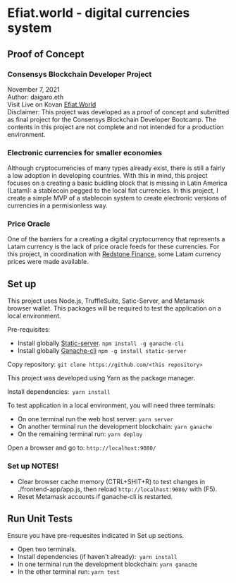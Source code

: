 # Efiat.world - digital currencies system
## Proof of Concept
### Consensys Blockchain Developer Project
November 7, 2021  
Author: daigaro.eth  
Visit Live on Kovan [Efiat.World](https://efiatworld.on.fleek.co/)   
Disclaimer: This project was developed as a proof of concept and submitted as final project for the Consensys Blockchain Developer Bootcamp. The contents in this project are not complete and not intended for a production environment.

### Electronic currencies for smaller economies
Although cryptocurrencies of many types already exist, there is still a fairly a low adoption in developing countries. With this in mind, this project focuses on a creating a basic buidling block that is missing in Latin America (Latam): a stablecoin pegged to the local fiat currencies.
In this project, I create a simple MVP of a stablecoin system to create electronic versions of currencies in a permisionless way.

### Price Oracle 
One of the barriers for a creating a digital cryptocurrency  that represents a Latam currency is the lack of price oracle feeds for these currencies. For this project, in coordination with [Redstone Finance](https://redstone.finance/), some Latam currency prices were made available. 

## Set up
This project uses Node.js, TruffleSuite, Satic-Server, and Metamask browser wallet. This packages will be required to test the application on a local environment. 

Pre-requisites:
- Install globally [Static-server](https://yarnpkg.com/package/static-server). `npm install -g ganache-cli`
- Install globally [Ganache-cli](https://github.com/trufflesuite/ganache-cli-archive) `npm -g install static-server`

Copy repository: `git clone https://github.com/<this repository>`

This project was developed using Yarn as the package manager.

Install dependencies:` yarn install`

To test application in a local environment, you will need three terminals:

- On one terminal run the web host server: `yarn server`
- On another terminal run the development blockchain:  `yarn ganache`
- On the remaining terminal run: `yarn deploy`

Open a browser and go to: `http://localhost:9080/`

### Set up NOTES! 

- Clear browser cache memory (CTRL+SHIT+R) to test changes in ./frontend-app/app.js, then reload `http://localhost:9080/` with (F5).
- Reset Metamask accounts if ganache-cli is restarted.

## Run Unit Tests
Ensure you have pre-requesites indicated in Set up sections.
 - Open two terminals.
 - Install dependencies (if haven't already):` yarn install`
 - In one terminal run the development blockchain: `yarn ganache`
 - In the other terminal run: `yarn test`
